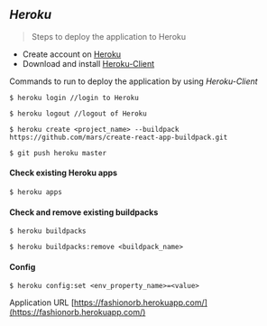 ## _Heroku_
> Steps to deploy the application to Heroku   

* Create account on [Heroku](https://www.heroku.com)
* Download and install [Heroku-Client](https://devcenter.heroku.com/articles/heroku-cli)

Commands to run to deploy the application by using *Heroku-Client*
```text
$ heroku login //login to Heroku

$ heroku logout //logout of Heroku
```
```text
$ heroku create <project_name> --buildpack https://github.com/mars/create-react-app-buildpack.git

$ git push heroku master
```

#### Check existing Heroku apps
```text
$ heroku apps
```

#### Check and remove existing buildpacks
```text
$ heroku buildpacks

$ heroku buildpacks:remove <buildpack_name>
```

#### Config
```text
$ heroku config:set <env_property_name>=<value>
```

Application URL [https://fashionorb.herokuapp.com/](https://fashionorb.herokuapp.com/)